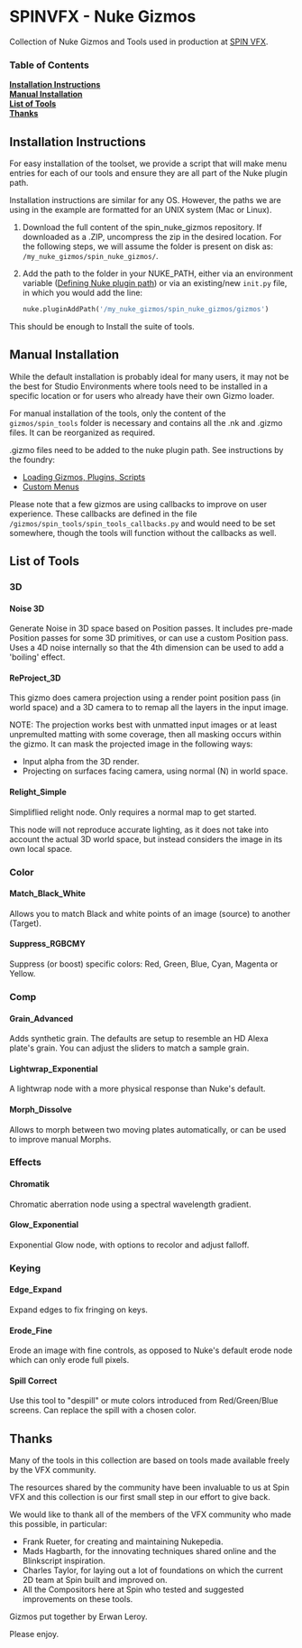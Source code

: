 # SPINVFX - Nuke Gizmos
Collection of Nuke Gizmos and Tools used in production at [SPIN VFX](http://www.spinvfx.com/).
 
### Table of Contents
**[Installation Instructions](#installation-instructions)**<br>
**[Manual Installation](#manual-installation)**<br>
**[List of Tools](#list-of-tools)**<br>
**[Thanks](#thanks)**

## Installation Instructions
For easy installation of the toolset, we provide a script that will make menu entries for each of our tools and ensure 
they are all part of the Nuke plugin path.

Installation instructions are similar for any OS. However, the paths we are using in the example are formatted for an 
UNIX system (Mac or Linux).

1. Download the full content of the spin_nuke_gizmos repository. If downloaded
as a .ZIP, uncompress the zip in the desired location. For the following steps, we will assume the folder is present 
on disk as: `/my_nuke_gizmos/spin_nuke_gizmos/`.
2. Add the path to the folder in your NUKE_PATH, either via an environment variable ([Defining Nuke plugin path](
https://learn.foundry.com/nuke/content/comp_environment/configuring_nuke/defining_nuke_plugin_path.html)) or 
via an existing/new `init.py` file, in which you would add the line: 

    ```python
    nuke.pluginAddPath('/my_nuke_gizmos/spin_nuke_gizmos/gizmos')
    ```
    
This should be enough to Install the suite of tools.


## Manual Installation
While the default installation is probably ideal for many users, it may not be the best for Studio Environments 
where tools need to be installed in a specific location or for users who already have their own Gizmo loader.

For manual installation of the tools, only the content of the `gizmos/spin_tools` folder is necessary and contains all 
the .nk and .gizmo files. 
It can be reorganized as required.

.gizmo files need to be added to the nuke plugin path. See instructions by the foundry: 
- [Loading Gizmos, Plugins, Scripts](
https://learn.foundry.com/nuke/content/comp_environment/configuring_nuke/loading_gizmos_plugins_scripts.html)
- [Custom Menus](
https://learn.foundry.com/nuke/content/comp_environment/configuring_nuke/custom_menus_toolbars.html)
 
Please note that a few gizmos are using callbacks to improve on user experience. These callbacks are defined in the 
file `/gizmos/spin_tools/spin_tools_callbacks.py` and would need to be set somewhere, though the tools will function 
without the callbacks as well.

## List of Tools

### 3D
#### Noise 3D
Generate Noise in 3D space based on Position passes. It includes pre-made Position passes for some 3D primitives, or 
can use a custom Position pass. Uses a 4D noise internally so that the 4th dimension can be used to add a 'boiling' 
effect.
#### ReProject_3D
This gizmo does camera projection using a render point position pass (in world space) and a 3D camera to 
to remap all the layers in the input image.

NOTE: The projection works best with unmatted input images or at least unpremulted matting with some coverage, 
then all masking occurs within the gizmo.
It can mask the projected image in the following ways:
- Input alpha from the 3D render.
- Projecting on surfaces facing camera, using normal (N) in world space.
#### Relight_Simple
Simpliflied relight node. Only requires a normal map to get started.

This node will not reproduce accurate lighting, 
as it does not take into account the actual 3D world space, but instead considers the image in its own local space.

### Color
#### Match_Black_White
Allows you to match Black and white points of an image (source) to another (Target).
#### Suppress_RGBCMY
Suppress (or boost) specific colors: Red, Green, Blue, Cyan, Magenta or Yellow.

### Comp
#### Grain_Advanced
Adds synthetic grain. The defaults are setup to resemble an HD Alexa plate's grain.
You can adjust the sliders to match a sample grain.
#### Lightwrap_Exponential
A lightwrap node with a more physical response than Nuke's default.
#### Morph_Dissolve
Allows to morph between two moving plates automatically, or can be used to improve manual Morphs.

### Effects
#### Chromatik
Chromatic aberration node using a spectral wavelength gradient.
#### Glow_Exponential
Exponential Glow node, with options to recolor and adjust falloff.

### Keying
#### Edge_Expand
Expand edges to fix fringing on keys.
#### Erode_Fine
Erode an image with fine controls, as opposed to Nuke's default erode node which can only erode full pixels.
#### Spill Correct
Use this tool to "despill" or mute colors introduced from Red/Green/Blue screens. Can replace the spill with a chosen
color.


## Thanks
Many of the tools in this collection are based on tools made available freely by the VFX community.

The resources shared by the community have been invaluable to us at Spin VFX and this collection is our first small
step in our effort to give back.

We would like to thank all of the members of the VFX community who made this possible, in particular:
- Frank Rueter, for creating and maintaining Nukepedia.
- Mads Hagbarth, for the innovating techniques shared online and the Blinkscript inspiration.
- Charles Taylor, for laying out a lot of foundations on which the current 2D team at Spin built and improved on.
- All the Compositors here at Spin who tested and suggested improvements on these tools.

Gizmos put together by Erwan Leroy.

Please enjoy.
